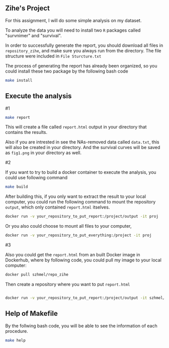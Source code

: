 ## Zihe's Project

For this assignment, I will do some simple analysis on my dataset.

To analyze the data you will need to install two `R` packages called "survnimer" and "survival".

In order to successfully generate the report, you should download all files in `repository_zihe`, and make sure you always run from the directory. The file structure were included in `File Sturcture.txt`

The process of generating the report has already been organized, so you could install these two package by the following bash code

``` bash
make install
```

## Execute the analysis

#1

``` bash
make report
```

This will create a file called `report.html` output in your directory that contains the results.

Also if you are intrested in see the NAs-removed data called `data.txt`, this will also be created in your directory. And the survival curves will be saved as `fig1.png` in your directory as well.

#2

If you want to try to build a docker container to execute the analysis, you could use following command

```bash
make build
```
After building this, if you only want to extract the result to your local computer, you could run the following command to mount the repository `output`, which only contained `report.html` itselves.

```bash
docker run -v your_repository_to_put_report:/project/output -it proj
```

Or you also could choose to mount all files to your computer,

``` bash
docker run -v your_repository_to_put_everything:/project -it proj
```

#3

Also you could get the `report.html` from an built Docker image in Dockerhub, where by following code, you could pull my image to your local computer:
``` bash
docker pull szhmel/repo_zihe
```

Then create a repository where you want to put `report.html`
``` bash

docker run -v your_repository_to_put_report:/project/output -it szhmel/repo_zihe
```

## Help of Makefile

By the follwing bash code, you will be able to see the information of each procedure.

``` bash
make help
```




